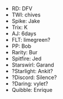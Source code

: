 - RD: DFV
- TWI: chives
- Spike: Jake
- Trix: K
- AJ: 6days
- FLT: limegreen?
- PP: Bob
- Rarity: Bur
- Spitfire: Jed
- Starswirl: Garand
- ?Starlight: Ankit?
- ?Discord: Silence?
- ?Daring: vylet?
- Quibble: Enrique
